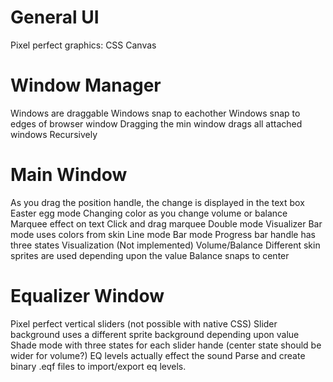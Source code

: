# General UI

Pixel perfect graphics:
    CSS
    Canvas

# Window Manager

Windows are draggable
Windows snap to eachother
Windows snap to edges of browser window
Dragging the min window drags all attached windows
    Recursively

# Main Window

As you drag the position handle, the change is displayed in the text box
Easter egg mode
Changing color as you change volume or balance
Marquee effect on text
    Click and drag marquee
Double mode
Visualizer
    Bar mode uses colors from skin
    Line mode
Bar mode
    Progress bar handle has three states
    Visualization (Not implemented)
Volume/Balance
    Different skin sprites are used depending upon the value
    Balance snaps to center

# Equalizer Window

Pixel perfect vertical sliders (not possible with native CSS)
Slider background uses a different sprite background depending upon value
Shade mode with three states for each slider hande (center state should be wider for volume?)
EQ levels actually effect the sound
Parse and create binary .eqf files to import/export eq levels.
